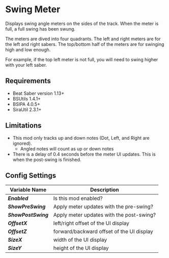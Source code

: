 
# Swing Meter
Displays swing angle meters on the sides of the track.
When the meter is full, a full swing has been swung.

The meters are dived into four quadrants.
The left and right meters are for the left and right sabers.
The top/bottom half of the meters are for swinging high and low enough.

For example, if the top left meter is not full, you will need to swing higher with your left saber.

## Requirements
- Beat Saber version 1.13+
- BSUtils 1.4.1+
- BSIPA 4.0.5+
- SiraUtil 2.3.1+

## Limitations
- This mod only tracks up and down notes (Dot, Left, and Right are ignored).
	- Angled notes will count as up or down notes
- There is a delay of 0.4 seconds before the meter UI updates. This is when the post-swing is finished.

## Config Settings
|Variable Name|Description|
|-|-|
|***Enabled***|Is this mod enabled?|
|***ShowPreSwing***|Apply meter updates with the pre-swing?|
|***ShowPostSwing***|Apply meter updates with the post-swing?|
|***OffsetX***|left/right offset of the UI display|
|***OffsetZ***|forward/backward offset of the UI display|
|***SizeX***|width of the UI display|
|***SizeY***|height of the UI display|